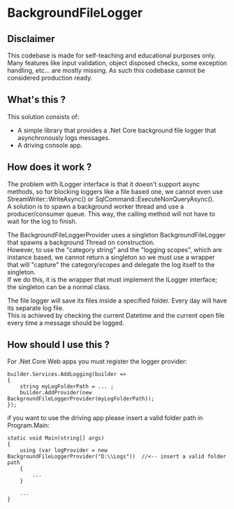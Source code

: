 # BackgroundFileLogger

## Disclaimer
This codebase is made for self-teaching and educational purposes only.
Many features like input validation, object disposed checks, some exception handling, etc... are mostly missing.
As such this codebase cannot be considered production ready.

## What's this ?
This solution consists of:
* A simple library that provides a .Net Core background file logger that asynchronously logs messages.
* A driving console app.

## How does it work ?
The problem with ILogger interface is that it doesn't support async methods, so for blocking loggers like a file based one, we cannot even use StreamWriter::WriteAsync() or SqlCommand::ExecuteNonQueryAsync().  
A solution is to spawn a background worker thread and use a producer/consumer queue. This way, the calling method will not have to wait for the log to finish.  

The BackgroundFileLoggerProvider uses a singleton BackgroundFileLogger that spawns a background Thread on construction.  
However, to use the "category string" and the "logging scopes", which are instance based, we cannot return a singleton so we must use a wrapper that will "capture" the category/scopes and delegate the log itself to the singleton.  
If we do this, it is the wrapper that must implement the ILogger interface; the singleton can be a normal class.

The file logger will save its files inside a specified folder. Every day will have its separate log file.  
This is achieved by checking the current Datetime and the current open file every time a message should be logged.

## How should I use this ?
For .Net Core Web apps you must register the logger provider:

	builder.Services.AddLogging(builder =>
    {
        string myLogFolderPath = ... ;
        builder.AddProvider(new BackgroundFileLoggerProvider(myLogFolderPath));
    });

if you want to use the driving app please insert a valid folder path in Program.Main:

    static void Main(string[] args)
    {            
        using (var logProvider = new BackgroundFileLoggerProvider("D:\\Logs"))  //<-- insert a valid folder path
        { 
            ...
        }

        ...
    }